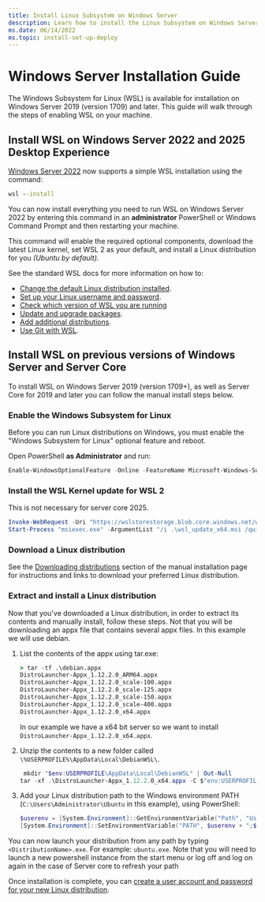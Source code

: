 ```yaml
---
title: Install Linux Subsystem on Windows Server
description: Learn how to install the Linux Subsystem on Windows Server. WSL is available for installation on Windows Server 2019 (version 1709) and later.
ms.date: 06/14/2022
ms.topic: install-set-up-deploy
---
```


# Windows Server Installation Guide

The Windows Subsystem for Linux (WSL) is available for installation on Windows Server 2019 (version 1709) and later. This guide will walk through the steps of enabling WSL on your machine.

## Install WSL on Windows Server 2022 and 2025 Desktop Experience

[Windows Server 2022](/windows-server/get-started/whats-new-in-windows-server-2022) now supports a simple WSL installation using the command:

```cmd
wsl --install
```

You can now install everything you need to run WSL on Windows Server 2022 by entering this command in an **administrator** PowerShell or Windows Command Prompt and then restarting your machine.

This command will enable the required optional components, download the latest Linux kernel, set WSL 2 as your default, and install a Linux distribution for you *(Ubuntu by default)*.

See the standard WSL docs for more information on how to:

- [Change the default Linux distribution installed](install.md#change-the-default-linux-distribution-installed).
- [Set up your Linux username and password](./setup/environment.md#set-up-your-linux-username-and-password).
- [Check which version of WSL you are running](./install.md#check-which-version-of-wsl-you-are-running)
- [Update and upgrade packages](./setup/environment.md#update-and-upgrade-packages).
- [Add additional distributions](./setup/environment.md#add-additional-distributions).
- [Use Git with WSL](./tutorials/wsl-git.md).

## Install WSL on previous versions of Windows Server and Server Core

To install WSL on Windows Server 2019 (version 1709+), as well as Server Core for 2019 and later you can follow the manual install steps below.

### Enable the Windows Subsystem for Linux

Before you can run Linux distributions on Windows, you must enable the "Windows Subsystem for Linux" optional feature and reboot.

Open PowerShell **as Administrator** and run:

```powershell
Enable-WindowsOptionalFeature -Online -FeatureName Microsoft-Windows-Subsystem-Linux, VirtualMachinePlatform
```

### Install the WSL Kernel update for WSL 2

This is not necessary for server core 2025.

```powershell
Invoke-WebRequest -Uri "https://wslstorestorage.blob.core.windows.net/wslblob/wsl_update_x64.msi" -OutFile ".\wsl_update_x64.msi"
Start-Process "msiexec.exe" -ArgumentList "/i .\wsl_update_x64.msi /quiet" -NoNewWindow -Wait
```

### Download a Linux distribution

See the [Downloading distributions](install-manual.md#downloading-distributions) section of the manual installation page for instructions and links to download your preferred Linux distribution.

### Extract and install a Linux distribution

Now that you've downloaded a Linux distribution, in order to extract its contents and manually install, follow these steps. Not that you will be downloading an appx file that contains several appx files. In this example we will use debian.

1. List the contents of the appx using tar.exe:

    ```cmd
    > tar -tf .\debian.appx
    DistroLauncher-Appx_1.12.2.0_ARM64.appx
    DistroLauncher-Appx_1.12.2.0_scale-100.appx
    DistroLauncher-Appx_1.12.2.0_scale-125.appx
    DistroLauncher-Appx_1.12.2.0_scale-150.appx
    DistroLauncher-Appx_1.12.2.0_scale-400.appx
    DistroLauncher-Appx_1.12.2.0_x64.appx
    ```
    In our example we have a x64 bit server so we want to install `DistroLauncher-Appx_1.12.2.0_x64.appx`.

2. Unzip the contents to a new folder called `\%USERPROFILE%\AppData\Local\DebianWSL\`.

    ```powershell
     mkdir "$env:USERPROFILE\AppData\Local\DebianWSL" | Out-Null
    tar -xf .\DistroLauncher-Appx_1.12.2.0_x64.appx -C $"env:USERPROFILE\AppData\Local\DebianWSL"
    ```    

4. Add your Linux distribution path to the Windows environment PATH (`C:\Users\Administrator\Ubuntu` in this example), using PowerShell:

    ```powershell
    $userenv = [System.Environment]::GetEnvironmentVariable("Path", "User")
    [System.Environment]::SetEnvironmentVariable("PATH", $userenv + ";$env:USERPROFILE\AppData\Local\DebianWSL", "User")
    ```

You can now launch your distribution from any path by typing `<DistributionName>.exe`. For example: `ubuntu.exe`. Note that you will need to launch a new powershell instance from the start menu or log off and log on again in the case of Server core to refresh your path

Once installation is complete, you can [create a user account and password for your new Linux distribution](./setup/environment.md#set-up-your-linux-username-and-password).
